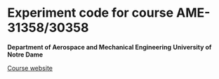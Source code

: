# Experiment code for course AME-31358/30358
**Department of Aerospace and Mechanical Engineering**
**University of Notre Dame**

[Course website](https://www3.nd.edu/~prumbach/ame30358/)
